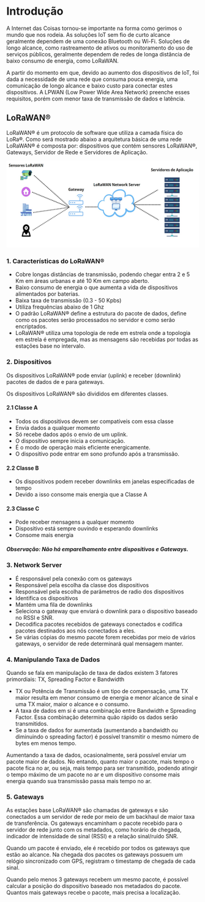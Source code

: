 # Introdução
<p> A Internet das Coisas tornou-se importante na forma como gerimos o mundo que nos rodeia. As soluções IoT sem fio de curto alcance geralmente dependem de uma conexão Bluetooth ou Wi-Fi.
Soluções de longo alcance, como rastreamento de ativos ou monitoramento do uso de serviços públicos, geralmente dependem de redes de longa distância de baixo consumo de energia, como LoRaWAN.</p>

<p>A partir do momento em que, devido ao aumento dos dispositivos de IoT, foi dada a necessidade de uma rede que consuma pouca energia, uma comunicação de longo alcance e baixo custo para conectar estes dispositivos. A LPWAN (Low Power Wide Area Network) preenche esses requisitos, porém com menor taxa de transmissão de dados e latência.</p>


## LoRaWAN®
<p>LoRaWAN® é um protocolo de software que utiliza a camada física do LoRa®. Como será mostrado abaixo a arquitetura básica de uma rede LoRaWAN® é composta por: dispositivos que contém sensores LoRaWAN®, Gateways, Servidor de Rede e Servidores de Aplicação.</p>

![Image](https://github.com/MateusFreitas-C/LoRaWAN/blob/main/img/architeture.jpeg)

### 1. Características do LoRaWAN®

* Cobre longas distâncias de transmissão, podendo chegar entra 2 e 5 Km em áreas urbanas e até 10 Km em campo aberto.
* Baixo consumo de energia o que aumenta a vida de dispositivos alimentados por baterias.
* Baixa taxa de transmissão (0.3 - 50 Kpbs)
* Utiliza frequências abaixo de 1 Ghz
* O padrão LoRaWAN® define a estrutura do pacote de dados, define como os pacotes serão processados no servidor e como serão encriptados.
* LoRaWAN® utiliza uma topologia de rede em estrela onde a topologia em estrela é empregada, mas as mensagens são recebidas por todas as estações base no intervalo.

### 2. Dispositivos
<p>Os dispositivos LoRaWAN® pode enviar (uplink) e receber (downlink) pacotes de dados de e para gateways.</p>

<p>Os dispositivos LoRaWAN® são divididos em diferentes classes.</p>

#### 2.1 Classe A
* Todos os dispositivos devem ser compatíveis com essa classe
* Envia dados a qualquer momento
* Só recebe dados após o envio de um uplink.
* O dispositivo sempre inicia a comunicação.
* É o modo de operação mais eficiente energicamente.
* O dispositivo pode entrar em sono profundo após a transmissão.

#### 2.2 Classe B
* Os dispositivos podem receber downlinks em janelas especificadas de tempo
* Devido a isso consome mais energia que a Classe A

#### 2.3 Classe C
* Pode receber mensagens a qualquer momento
* Dispositivo está sempre ouvindo e esperando downlinks
* Consome mais energia

##### Observação: Não há emparelhamento entre dispositivos e Gateways.

### 3. Network Server
* É responsável pela conexão com os gateways
* Responsável pela escolha da classe dos dispositivos
* Responsável pela escolha de parâmetros de radio dos dispositivos
* Identifica os dispositivos
* Mantém uma fila de downlinks
* Seleciona o gateway que enviará o downlink para o dispositivo baseado no RSSI e SNR.
* Decodifica pacotes recebidos de gateways conectados e codifica pacotes destinados aos nós conectados a eles.
* Se várias cópias do mesmo pacote forem recebidas por meio de vários gateways, o servidor de rede determinará qual mensagem manter.

### 4. Manipulando Taxa de Dados
<p>Quando se fala em manipulação de taxa de dados existem 3 fatores primordiais: TX, Spreading Factor e Bandwidth</p>

* TX ou Potência de Transmissão é um tipo de compensação, uma TX maior resulta em menor consumo de energia e menor alcance de sinal e uma TX maior, maior o alcance e o consumo.
* A taxa de dados em si é uma combinação entre Bandwidth e Spreading Factor. Essa combinação determina quão rápido os dados serão transmitidos.
* Se a taxa de dados for aumentada (aumentando a bandwidth ou diminuindo o spreading factor) é possível transmitir o mesmo número de bytes em menos tempo.

<p>Aumentando a taxa de dados, ocasionalmente, será possível enviar um pacote maior de dados. No entando, quanto maior o pacote, mais tempo o pacote fica no ar, ou seja, mais tempo para
ser transmitido, podendo atingir o tempo máximo de um pacote no ar e um dispositivo consome mais energia quando sua transmissão passa mais tempo no ar.</p>


### 5. Gateways

<p>As estações base LoRaWAN® são chamadas de gateways e são conectados a um servidor de rede por meio de um backhaul de maior taxa de transferência. Os gateways encaminham o pacote recebido para o servidor de rede junto com os metadados, como horário de chegada, indicador de intensidade de sinal (RSSI) e a relação sinal/ruído SNR.</p>

<p>Quando um pacote é enviado, ele é recebido por todos os gateways que estão ao alcance. Na chegada dos pacotes os gateways possuem um relógio sincronizado com GPS, registram o timestamp de chegada de cada sinal.</p>

<p>Quando pelo menos 3 gateways recebem um mesmo pacote, é possível calcular a posição do dispositivo baseado nos metadados do pacote. Quantos mais gateways recebe o pacote, mais precisa a localização.</p>
